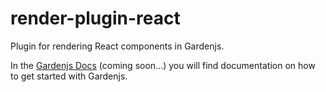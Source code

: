 # render-plugin-react

Plugin for rendering React components in Gardenjs.

In the [Gardenjs Docs](https://gardenjs.org) (coming soon...) you will find documentation on how to get started with Gardenjs.
